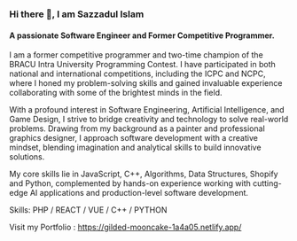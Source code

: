 ### Hi there 👋, I am Sazzadul Islam
#### A passionate Software Engineer and Former Competitive Programmer.

I am a former competitive programmer and two-time champion of the BRACU Intra University Programming Contest. I have participated in both national and international competitions, including the ICPC and NCPC, where I honed my problem-solving skills and gained invaluable experience collaborating with some of the brightest minds in the field.

With a profound interest in Software Engineering, Artificial Intelligence, and Game Design, I strive to bridge creativity and technology to solve real-world problems. Drawing from my background as a painter and professional graphics designer, I approach software development with a creative mindset, blending imagination and analytical skills to build innovative solutions.

My core skills lie in JavaScript, C++, Algorithms, Data Structures, Shopify and Python, complemented by hands-on experience working with cutting-edge AI applications and production-level software development.

Skills: PHP / REACT / VUE / C++ / PYTHON

Visit my Portfolio : https://gilded-mooncake-1a4a05.netlify.app/
